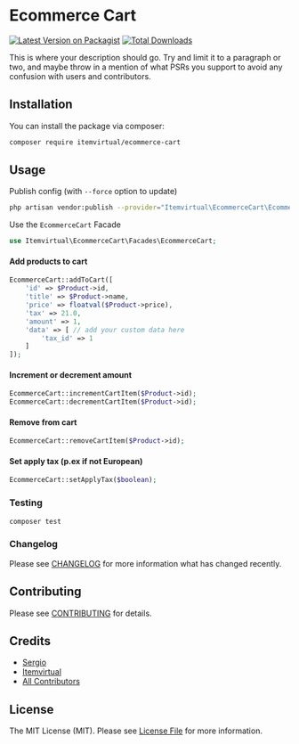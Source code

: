 # Ecommerce Cart

[![Latest Version on Packagist](https://img.shields.io/packagist/v/itemvirtual/ecommerce-cart.svg?style=flat-square)](https://packagist.org/packages/itemvirtual/ecommerce-cart)
[![Total Downloads](https://img.shields.io/packagist/dt/itemvirtual/ecommerce-cart.svg?style=flat-square)](https://packagist.org/packages/itemvirtual/ecommerce-cart)


This is where your description should go. Try and limit it to a paragraph or two, and maybe throw in a mention of what PSRs you support to avoid any confusion with users and contributors.

## Installation

You can install the package via composer:

```bash
composer require itemvirtual/ecommerce-cart
```

## Usage

Publish config (with `--force` option to update)

``` bash
php artisan vendor:publish --provider="Itemvirtual\EcommerceCart\EcommerceCartServiceProvider" --tag=config
```

Use the `EcommerceCart` Facade

```php
use Itemvirtual\EcommerceCart\Facades\EcommerceCart;
```

#### Add products to cart

```php
EcommerceCart::addToCart([
    'id' => $Product->id,
    'title' => $Product->name,
    'price' => floatval($Product->price),
    'tax' => 21.0,
    'amount' => 1,
    'data' => [ // add your custom data here
        'tax_id' => 1
    ]
]);
```

#### Increment or decrement amount

```php
EcommerceCart::incrementCartItem($Product->id);
EcommerceCart::decrementCartItem($Product->id);
```

#### Remove from cart

```php
EcommerceCart::removeCartItem($Product->id);
```

#### Set apply tax (p.ex if not European)

```php
EcommerceCart::setApplyTax($boolean);
```

### Testing

```bash
composer test
```

### Changelog

Please see [CHANGELOG](CHANGELOG.md) for more information what has changed recently.

## Contributing

Please see [CONTRIBUTING](CONTRIBUTING.md) for details.

## Credits

-   [Sergio](https://github.com/sergio-item)
-   [Itemvirtual](https://github.com/itemvirtual)
-   [All Contributors](../../contributors)

## License

The MIT License (MIT). Please see [License File](LICENSE.md) for more information.